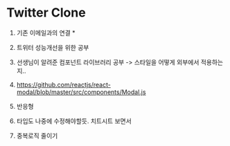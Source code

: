 # Twitter Clone

1. 기존 이메일과의 연결 \*
2. 트위터 성능개선을 위한 공부

3. 선생님이 알려준 컴포넌트 라이브러리 공부 -> 스타일을 어떻게 외부에서 적용하는지..

4. https://github.com/reactjs/react-modal/blob/master/src/components/Modal.js
5. 반응형

6. 타입도 나중에 수정해야할듯. 치트시트 보면서
7. 중복로직 줄이기
